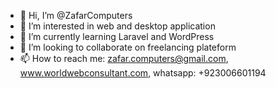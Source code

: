 - 👋 Hi, I’m @ZafarComputers
- 👀 I’m interested in web and desktop application
- 🌱 I’m currently learning Laravel and WordPress
- 💞️ I’m looking to collaborate on freelancing plateform
- 📫 How to reach me: zafar.computers@gmail.com, www.worldwebconsultant.com, whatsapp: +923006601194

<!---
ZafarComputers/ZafarComputers is a ✨ special ✨ repository because its `README.md` (this file) appears on your GitHub profile.
You can click the Preview link to take a look at your changes.
--->

